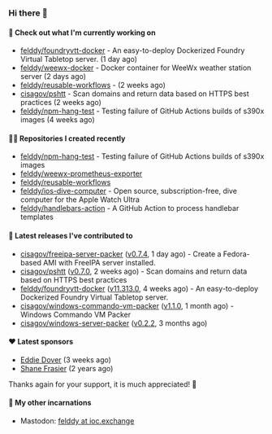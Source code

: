### Hi there 👋

#### 👷 Check out what I'm currently working on

- [felddy/foundryvtt-docker](https://github.com/felddy/foundryvtt-docker) - An easy-to-deploy Dockerized Foundry Virtual Tabletop server. (1 day ago)
- [felddy/weewx-docker](https://github.com/felddy/weewx-docker) - Docker container for WeeWx weather station server (2 days ago)
- [felddy/reusable-workflows](https://github.com/felddy/reusable-workflows) -  (2 weeks ago)
- [cisagov/pshtt](https://github.com/cisagov/pshtt) - Scan domains and return data based on HTTPS best practices (2 weeks ago)
- [felddy/npm-hang-test](https://github.com/felddy/npm-hang-test) - Testing failure of GitHub Actions builds of s390x images (4 weeks ago)

#### 👨‍💻 Repositories I created recently

- [felddy/npm-hang-test](https://github.com/felddy/npm-hang-test) - Testing failure of GitHub Actions builds of s390x images
- [felddy/weewx-prometheus-exporter](https://github.com/felddy/weewx-prometheus-exporter)
- [felddy/reusable-workflows](https://github.com/felddy/reusable-workflows)
- [felddy/ios-dive-computer](https://github.com/felddy/ios-dive-computer) - Open source, subscription-free, dive computer for the Apple Watch Ultra
- [felddy/handlebars-action](https://github.com/felddy/handlebars-action) - A GitHub Action to process handlebar templates

#### 🚀 Latest releases I've contributed to

- [cisagov/freeipa-server-packer](https://github.com/cisagov/freeipa-server-packer) ([v0.7.4](https://github.com/cisagov/freeipa-server-packer/releases/tag/v0.7.4), 1 day ago) - Create a Fedora-based AMI with FreeIPA server installed.
- [cisagov/pshtt](https://github.com/cisagov/pshtt) ([v0.7.0](https://github.com/cisagov/pshtt/releases/tag/v0.7.0), 2 weeks ago) - Scan domains and return data based on HTTPS best practices
- [felddy/foundryvtt-docker](https://github.com/felddy/foundryvtt-docker) ([v11.313.0](https://github.com/felddy/foundryvtt-docker/releases/tag/v11.313.0), 4 weeks ago) - An easy-to-deploy Dockerized Foundry Virtual Tabletop server.
- [cisagov/windows-commando-vm-packer](https://github.com/cisagov/windows-commando-vm-packer) ([v1.1.0](https://github.com/cisagov/windows-commando-vm-packer/releases/tag/v1.1.0), 1 month ago) - Windows Commando VM Packer
- [cisagov/windows-server-packer](https://github.com/cisagov/windows-server-packer) ([v0.2.2](https://github.com/cisagov/windows-server-packer/releases/tag/v0.2.2), 3 months ago)

#### ❤️ Latest sponsors
- [Eddie Dover](https://github.com/EddieDover) (3 weeks ago)
- [Shane Frasier](https://github.com/jsf9k) (2 years ago)

Thanks again for your support, it is much appreciated! 🙏

#### 🐋 My other incarnations
- Mastodon: <a rel="me" href="https://ioc.exchange/@felddy">felddy at ioc.exchange</a>
